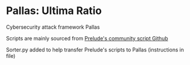 # Pallas: Ultima Ratio
Cybersecurity attack framework Pallas

Scripts are mainly sourced from [Prelude's community script Github](https://github.com/preludeorg/community)

Sorter.py added to help transfer Prelude's scripts to Pallas (instructions in file)
